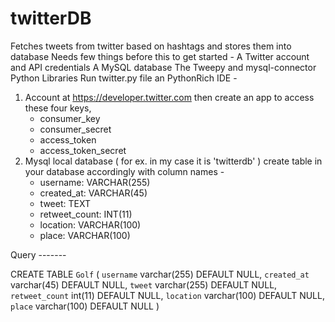 # twitterDB
Fetches tweets from twitter based on hashtags and stores them into database
Needs few things before this to get started - 
    A Twitter account and API credentials
    A MySQL database
    The Tweepy and mysql-connector Python Libraries
Run twitter.py file an PythonRich IDE - 
1. Account at https://developer.twitter.com then create an app to access these four keys,
   - consumer_key
   - consumer_secret
   - access_token
   - access_token_secret
2. Mysql local database ( for ex. in my case it is 'twitterdb' ) create table in your database accordingly with column names - 
      - username: VARCHAR(255)
      - created_at: VARCHAR(45)
      - tweet: TEXT
      - retweet_count: INT(11)
      - location: VARCHAR(100)
      - place: VARCHAR(100)
  
  Query -------
  
  CREATE TABLE `Golf` ( `username` varchar(255) DEFAULT NULL, `created_at` varchar(45) DEFAULT NULL,
        `tweet` varchar(255) DEFAULT NULL,  `retweet_count` int(11) DEFAULT NULL,
        `location` varchar(100) DEFAULT NULL,  `place` varchar(100) DEFAULT NULL )
